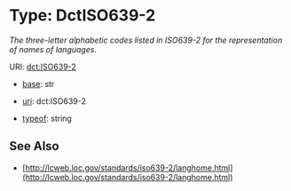 # Type: DctISO639-2




_The three-letter alphabetic codes listed in ISO639-2 for the representation of names of languages._



URI: [dct:ISO639-2](http://purl.org/dc/terms/ISO639-2)

* [base](https://w3id.org/linkml/base): str

* [uri](https://w3id.org/linkml/uri): dct:ISO639-2


* [typeof](https://w3id.org/linkml/typeof): string







## See Also

* [http://lcweb.loc.gov/standards/iso639-2/langhome.html](http://lcweb.loc.gov/standards/iso639-2/langhome.html)


